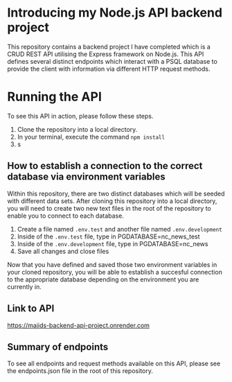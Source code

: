 # Introducing my **Node.js API** backend project

This repository contains a backend project I have completed which is a CRUD REST API utilising the Express framework on Node.js. This API defines several distinct endpoints which interact with a PSQL database to provide the client with information via different HTTP request methods.

# Running the API 

To see this API in action, please follow these steps. 

1) Clone the repository into a local directory.
2) In your terminal, execute the command `npm install`
3) s

## How to establish a connection to the correct database via environment variables

Within this repository, there are two distinct databases which will be seeded with different data sets. After cloning this repository into a local directory, you will need to create two new text files in the root of the repository to enable you to connect to each database.

1) Create a file named `.env.test` and another file named `.env.development`
2) Inside of the `.env.test` file, type in PGDATABASE=nc_news_test
3) Inside of the `.env.development` file, type in PGDATABASE=nc_news
4) Save all changes and close files

Now that you have defined and saved those two environment variables in your cloned repository, you will be able to establish a succesful connection to the appropriate database depending on the environment you are currently in.

## Link to API
https://majids-backend-api-project.onrender.com

## Summary of endpoints
To see all endpoints and request methods available on this API, please see the endpoints.json file in the root of this repository.